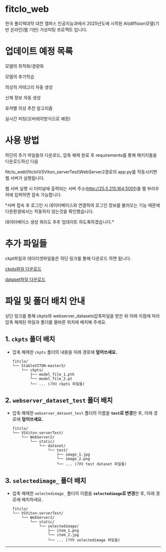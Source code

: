 # fitclo_web 
한국 폴리텍대학 대전 캠퍼스 인공지능과에서 2025년도에 시작된 AI(diffision모델)기반 온라인(웹 기반) 가상피팅 프로젝트 입니다.


# 업데이트 예정 목록

모델의 최적화/경량화

모델의 추가학습 

의상의 카테고리 자동 생성

신체 정보 자동 생성

유저별 의상 추천 알고리즘

실시간 피팅(오버레이방식으로 예정)



# 사용 방법
하단의 추가 파일들의 다운로드, 압축 해제 완료 후 requirements를 통해 패키지들을 다운로드하신 다음

fitclo_web\fitclo\VSViton_serverTest\WebServer2경로의 app.py를 작동시키면 웹 서버가 실행됩니다.

웹 서버 실행 시 터미널에 출력되는 서버 주소(http://25.5.215.164:5001)를 웹 부라우저에 입력하면 접속 가능합니다.

*서버 접속 후 로그인 시 데이터베이스와 연결하여 로그인 정보를 불러오는 기능 때문에 다른환경에서는 작동하지 않는것을 확인했습니다.

데이터베이스 생성 쿼리도 추후 업데이트 하도록하겠습니다.*




# 추가 파일들

ckpt파일과 데이터셋파일들은 하단 링크를 통해 다운로드 하면 됩니다.

[ckpts파일 다운로드](https://drive.google.com/file/d/1cIRS4SfAXGBGQwVyEUSKfmQ1jskQGrLp/view?usp=sharing)

[dataset파일 다운로드](https://drive.google.com/file/d/1o_SN2t765aiIwe115Pe8dzE8zAhknIvi/view?usp=sharing)



# 파일 및 폴더 배치 안내
상단 링크를 통해  ckpts와 webserver_datasets압축파일을 받은 뒤 
아래 지침에 따라 압축 해제된 파일과 폴더를 올바른 위치에 배치해 주세요.

## 1. `ckpts` 폴더 배치

* 압축 해제한 `ckpts` 폴더의 내용을 아래 경로에 **덮어쓰세요.**
    ```
    fitclo/
    └── StableVITON-master3/
        └── ckpts/
            ├── model_file_1.pth
            └── model_file_2.pt
            └── ... (기타 ckpts 파일들)
    ```

## 2. `webserver_dataset_test` 폴더 배치

* 압축 해제한 `webserver_dataset_test` 폴더의 이름을 **`test`로 변경**한 후, 아래 경로에 **덮어쓰세요.**
    ```
    fitclo/
    └── VSViton-serverTest/
        └── WebServer2/
            └── static/
                └── dataset/
                    └── test/
                        ├── image_1.jpg
                        └── image_2.png
                        └── ... (기타 test dataset 파일들)
    ```

## 3. `selectedimage_` 폴더 배치

* 압축 해제한 `selectedimage_` 폴더의 이름을 **`selectedimage`로 변경**한 후, 아래 경로에 배치하세요.
    ```
    fitclo/
    └── VSViton-serverTest/
        └── WebServer2/
            └── static/
                └── selectedimage/
                    ├── item_1.png
                    └── item_2.jpg
                    └── ... (기타 selectedimage 파일들)
    ```




    

---
